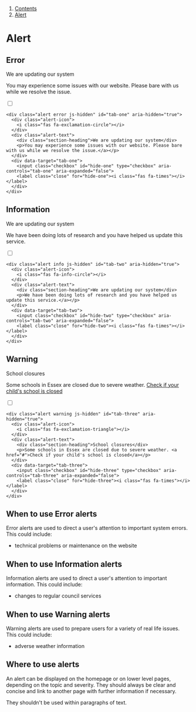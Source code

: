 <div class="breadcrumbs">
  <ol>
    <li><a href="/docs/core/contents">Contents</a></li>
    <li><a href="#">Alert</a></li>
  </ol>
</div>


# Alert

## Error

<div class="alert error js-hidden" id="tab-one" aria-hidden="true">
  <div class="alert-icon">
    <i class="fas fa-exclamation-circle"></i>
  </div>
  <div class="alert-text">
    <div class="section-heading">We are updating our system</div>
    <p>You may experience some issues with our website. Please bare with us while we resolve the issue.</a></p>
  </div>
  <div data-target="tab-one">
    <input class="checkbox" id="hide-one" type="checkbox" aria-controls="tab-one" aria-expanded="false">
    <label class="close" for="hide-one"><i class="fas fa-times"></i></label>
  </div>
</div>

    <div class="alert error js-hidden" id="tab-one" aria-hidden="true">
      <div class="alert-icon">
        <i class="fas fa-exclamation-circle"></i>
      </div>
      <div class="alert-text">
        <div class="section-heading">We are updating our system</div>
        <p>You may experience some issues with our website. Please bare with us while we resolve the issue.</a></p>
      </div>
      <div data-target="tab-one">
        <input class="checkbox" id="hide-one" type="checkbox" aria-controls="tab-one" aria-expanded="false">
        <label class="close" for="hide-one"><i class="fas fa-times"></i></label>
      </div>
    </div>

## Information

<div class="alert info js-hidden" id="tab-two" aria-hidden="true">
  <div class="alert-icon">
    <i class="fas fa-info-circle"></i>
  </div>
  <div class="alert-text">
    <div class="section-heading">We are updating our system</div>
    <p>We have been doing lots of research and you have helped us update this service.</a></p>
  </div>
  <div data-target="tab-two">
    <input class="checkbox" id="hide-two" type="checkbox" aria-controls="tab-two" aria-expanded="false">
    <label class="close" for="hide-two"><i class="fas fa-times"></i></label>
  </div>
</div>

    <div class="alert info js-hidden" id="tab-two" aria-hidden="true">
      <div class="alert-icon">
        <i class="fas fa-info-circle"></i>
      </div>
      <div class="alert-text">
        <div class="section-heading">We are updating our system</div>
        <p>We have been doing lots of research and you have helped us update this service.</a></p>
      </div>
      <div data-target="tab-two">
        <input class="checkbox" id="hide-two" type="checkbox" aria-controls="tab-two" aria-expanded="false">
        <label class="close" for="hide-two"><i class="fas fa-times"></i></label>
      </div>
    </div>

## Warning

<div class="alert warning js-hidden" id="tab-three" aria-hidden="true">
  <div class="alert-icon">
    <i class="fas fa-exclamation-triangle"></i>
  </div>
  <div class="alert-text">
    <div class="section-heading">School closures</div>
    <p>Some schools in Essex are closed due to severe weather. <a href="#">Check if your child's school is closed</a></p>
  </div>
  <div data-target="tab-three">
    <input class="checkbox" id="hide-three" type="checkbox" aria-controls="tab-three" aria-expanded="false">
    <label class="close" for="hide-three"><i class="fas fa-times"></i></label>
  </div>
</div>

    <div class="alert warning js-hidden" id="tab-three" aria-hidden="true">
      <div class="alert-icon">
        <i class="fas fa-exclamation-triangle"></i>
      </div>
      <div class="alert-text">
        <div class="section-heading">School closures</div>
        <p>Some schools in Essex are closed due to severe weather. <a href="#">Check if your child's school is closed</a></p>
      </div>
      <div data-target="tab-three">
        <input class="checkbox" id="hide-three" type="checkbox" aria-controls="tab-three" aria-expanded="false">
        <label class="close" for="hide-three"><i class="fas fa-times"></i></label>
      </div>
    </div>


## When to use Error alerts

Error alerts are used to direct a user's attention to important system errors. This could include:
<ul>
  <li>technical problems or maintenance on the website</li>
</ul>


## When to use Information alerts

Information alerts are used to direct a user's attention to important information. This could include:
<ul>
  <li>changes to regular council services</li>
</ul>


## When to use Warning alerts

Warning alerts are used to prepare users for a variety of real life issues. This could include:
<ul>
  <li>adverse weather information</li>
</ul>

## Where to use alerts

An alert can be displayed on the homepage or on lower level pages, depending on the topic and severity. They should always be clear and concise and link to another page with further information if necessary.

They shouldn't be used within paragraphs of text.